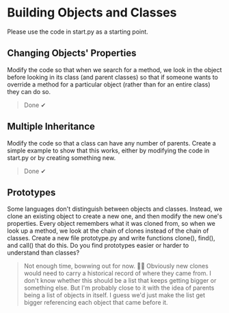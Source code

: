 # Building Objects and Classes

Please use the code in start.py as a starting point.

## Changing Objects' Properties

Modify the code so that when we search for a method, we look in the
object before looking in its class (and parent classes) so that if
someone wants to override a method for a particular object (rather than
for an entire class) they can do so.

> Done ✔

## Multiple Inheritance

Modify the code so that a class can have any number of parents.  Create
a simple example to show that this works, either by modifying the code
in start.py or by creating something new.

> Done ✔

## Prototypes

Some languages don't distinguish between objects and classes. Instead,
we clone an existing object to create a new one, and then modify the new
one's properties. Every object remembers what it was cloned from, so
when we look up a method, we look at the chain of clones instead of the
chain of classes. Create a new file prototype.py and write functions
clone(), find(), and call() that do this. Do you find prototypes easier
or harder to understand than classes?

> Not enough time, bowwing out for now. 🙇‍♂️
> Obviously new clones would need to carry a historical record of where they came from. I don't know whether this should be a list that keeps getting bigger or something else. But I'm probably close to it with the idea of parents being a list of objects in itself. I guess we'd just make the list get bigger referencing each object that came before it.
